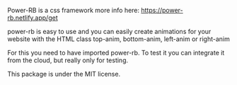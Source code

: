 Power-RB is a css framework more info here: https://power-rb.netlify.app/get

power-rb is easy to use and you can easily create animations
for your website with the HTML class top-anim, bottom-anim, left-anim or right-anim

For this you need to have imported power-rb. To test it you can integrate it from the cloud, but really only for testing.

<link rel="stylesheet" href="https://power-rb.netlify.app/qrcsscode/style.min.css">
<script src="https://power-rb.netlify.app/qrcsscode/script.min.js" defer></script>

This package is under the MIT license.